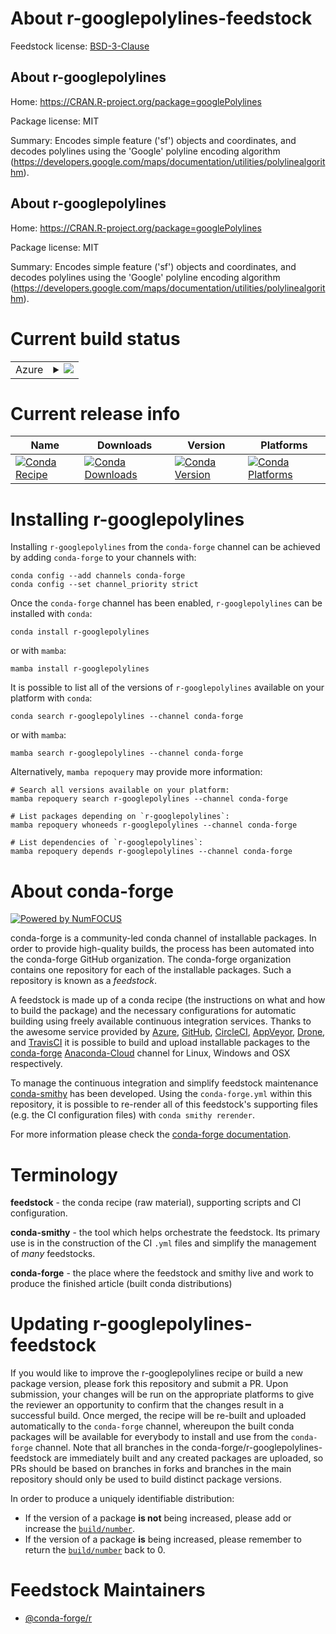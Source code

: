 About r-googlepolylines-feedstock
=================================

Feedstock license: [BSD-3-Clause](https://github.com/conda-forge/r-googlepolylines-feedstock/blob/main/LICENSE.txt)


About r-googlepolylines
-----------------------

Home: https://CRAN.R-project.org/package=googlePolylines

Package license: MIT

Summary: Encodes simple feature ('sf') objects and coordinates, and decodes polylines using the 'Google' polyline encoding algorithm (<https://developers.google.com/maps/documentation/utilities/polylinealgorithm>).

About r-googlepolylines
-----------------------

Home: https://CRAN.R-project.org/package=googlePolylines

Package license: MIT

Summary: Encodes simple feature ('sf') objects and coordinates, and decodes polylines using the 'Google' polyline encoding algorithm (<https://developers.google.com/maps/documentation/utilities/polylinealgorithm>).

Current build status
====================


<table>
    
  <tr>
    <td>Azure</td>
    <td>
      <details>
        <summary>
          <a href="https://dev.azure.com/conda-forge/feedstock-builds/_build/latest?definitionId=9442&branchName=main">
            <img src="https://dev.azure.com/conda-forge/feedstock-builds/_apis/build/status/r-googlepolylines-feedstock?branchName=main">
          </a>
        </summary>
        <table>
          <thead><tr><th>Variant</th><th>Status</th></tr></thead>
          <tbody><tr>
              <td>linux_64_r_base4.2</td>
              <td>
                <a href="https://dev.azure.com/conda-forge/feedstock-builds/_build/latest?definitionId=9442&branchName=main">
                  <img src="https://dev.azure.com/conda-forge/feedstock-builds/_apis/build/status/r-googlepolylines-feedstock?branchName=main&jobName=linux&configuration=linux%20linux_64_r_base4.2" alt="variant">
                </a>
              </td>
            </tr><tr>
              <td>linux_64_r_base4.3</td>
              <td>
                <a href="https://dev.azure.com/conda-forge/feedstock-builds/_build/latest?definitionId=9442&branchName=main">
                  <img src="https://dev.azure.com/conda-forge/feedstock-builds/_apis/build/status/r-googlepolylines-feedstock?branchName=main&jobName=linux&configuration=linux%20linux_64_r_base4.3" alt="variant">
                </a>
              </td>
            </tr><tr>
              <td>osx_64_r_base4.2</td>
              <td>
                <a href="https://dev.azure.com/conda-forge/feedstock-builds/_build/latest?definitionId=9442&branchName=main">
                  <img src="https://dev.azure.com/conda-forge/feedstock-builds/_apis/build/status/r-googlepolylines-feedstock?branchName=main&jobName=osx&configuration=osx%20osx_64_r_base4.2" alt="variant">
                </a>
              </td>
            </tr><tr>
              <td>osx_64_r_base4.3</td>
              <td>
                <a href="https://dev.azure.com/conda-forge/feedstock-builds/_build/latest?definitionId=9442&branchName=main">
                  <img src="https://dev.azure.com/conda-forge/feedstock-builds/_apis/build/status/r-googlepolylines-feedstock?branchName=main&jobName=osx&configuration=osx%20osx_64_r_base4.3" alt="variant">
                </a>
              </td>
            </tr><tr>
              <td>win_64</td>
              <td>
                <a href="https://dev.azure.com/conda-forge/feedstock-builds/_build/latest?definitionId=9442&branchName=main">
                  <img src="https://dev.azure.com/conda-forge/feedstock-builds/_apis/build/status/r-googlepolylines-feedstock?branchName=main&jobName=win&configuration=win%20win_64_" alt="variant">
                </a>
              </td>
            </tr>
          </tbody>
        </table>
      </details>
    </td>
  </tr>
</table>

Current release info
====================

| Name | Downloads | Version | Platforms |
| --- | --- | --- | --- |
| [![Conda Recipe](https://img.shields.io/badge/recipe-r--googlepolylines-green.svg)](https://anaconda.org/conda-forge/r-googlepolylines) | [![Conda Downloads](https://img.shields.io/conda/dn/conda-forge/r-googlepolylines.svg)](https://anaconda.org/conda-forge/r-googlepolylines) | [![Conda Version](https://img.shields.io/conda/vn/conda-forge/r-googlepolylines.svg)](https://anaconda.org/conda-forge/r-googlepolylines) | [![Conda Platforms](https://img.shields.io/conda/pn/conda-forge/r-googlepolylines.svg)](https://anaconda.org/conda-forge/r-googlepolylines) |

Installing r-googlepolylines
============================

Installing `r-googlepolylines` from the `conda-forge` channel can be achieved by adding `conda-forge` to your channels with:

```
conda config --add channels conda-forge
conda config --set channel_priority strict
```

Once the `conda-forge` channel has been enabled, `r-googlepolylines` can be installed with `conda`:

```
conda install r-googlepolylines
```

or with `mamba`:

```
mamba install r-googlepolylines
```

It is possible to list all of the versions of `r-googlepolylines` available on your platform with `conda`:

```
conda search r-googlepolylines --channel conda-forge
```

or with `mamba`:

```
mamba search r-googlepolylines --channel conda-forge
```

Alternatively, `mamba repoquery` may provide more information:

```
# Search all versions available on your platform:
mamba repoquery search r-googlepolylines --channel conda-forge

# List packages depending on `r-googlepolylines`:
mamba repoquery whoneeds r-googlepolylines --channel conda-forge

# List dependencies of `r-googlepolylines`:
mamba repoquery depends r-googlepolylines --channel conda-forge
```


About conda-forge
=================

[![Powered by
NumFOCUS](https://img.shields.io/badge/powered%20by-NumFOCUS-orange.svg?style=flat&colorA=E1523D&colorB=007D8A)](https://numfocus.org)

conda-forge is a community-led conda channel of installable packages.
In order to provide high-quality builds, the process has been automated into the
conda-forge GitHub organization. The conda-forge organization contains one repository
for each of the installable packages. Such a repository is known as a *feedstock*.

A feedstock is made up of a conda recipe (the instructions on what and how to build
the package) and the necessary configurations for automatic building using freely
available continuous integration services. Thanks to the awesome service provided by
[Azure](https://azure.microsoft.com/en-us/services/devops/), [GitHub](https://github.com/),
[CircleCI](https://circleci.com/), [AppVeyor](https://www.appveyor.com/),
[Drone](https://cloud.drone.io/welcome), and [TravisCI](https://travis-ci.com/)
it is possible to build and upload installable packages to the
[conda-forge](https://anaconda.org/conda-forge) [Anaconda-Cloud](https://anaconda.org/)
channel for Linux, Windows and OSX respectively.

To manage the continuous integration and simplify feedstock maintenance
[conda-smithy](https://github.com/conda-forge/conda-smithy) has been developed.
Using the ``conda-forge.yml`` within this repository, it is possible to re-render all of
this feedstock's supporting files (e.g. the CI configuration files) with ``conda smithy rerender``.

For more information please check the [conda-forge documentation](https://conda-forge.org/docs/).

Terminology
===========

**feedstock** - the conda recipe (raw material), supporting scripts and CI configuration.

**conda-smithy** - the tool which helps orchestrate the feedstock.
                   Its primary use is in the construction of the CI ``.yml`` files
                   and simplify the management of *many* feedstocks.

**conda-forge** - the place where the feedstock and smithy live and work to
                  produce the finished article (built conda distributions)


Updating r-googlepolylines-feedstock
====================================

If you would like to improve the r-googlepolylines recipe or build a new
package version, please fork this repository and submit a PR. Upon submission,
your changes will be run on the appropriate platforms to give the reviewer an
opportunity to confirm that the changes result in a successful build. Once
merged, the recipe will be re-built and uploaded automatically to the
`conda-forge` channel, whereupon the built conda packages will be available for
everybody to install and use from the `conda-forge` channel.
Note that all branches in the conda-forge/r-googlepolylines-feedstock are
immediately built and any created packages are uploaded, so PRs should be based
on branches in forks and branches in the main repository should only be used to
build distinct package versions.

In order to produce a uniquely identifiable distribution:
 * If the version of a package **is not** being increased, please add or increase
   the [``build/number``](https://docs.conda.io/projects/conda-build/en/latest/resources/define-metadata.html#build-number-and-string).
 * If the version of a package **is** being increased, please remember to return
   the [``build/number``](https://docs.conda.io/projects/conda-build/en/latest/resources/define-metadata.html#build-number-and-string)
   back to 0.

Feedstock Maintainers
=====================

* [@conda-forge/r](https://github.com/conda-forge/r/)


